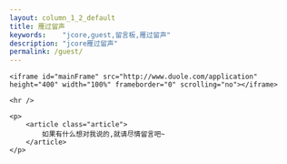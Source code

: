 ```yaml
---
layout: column_1_2_default
title: 雁过留声
keywords:	 "jcore,guest,留言板,雁过留声"
description: "jcore雁过留声"
permalink: /guest/
---
```


<div class="contents">

	<iframe id="mainFrame" src="http://www.duole.com/application" height="400" width="100%" frameborder="0" scrolling="no"></iframe>

	<hr />

	<p>
		<article class="article">
			如果有什么想对我说的,就请尽情留言吧~
		</article>
	</p>

<div>

<div class="more-article">
	<div class="detail-xg p10">
		<div class="ds-thread" data-thread-key="{{page.id}}" data-title="{{page.title}}" id="ds-thread"></div>
	</div>
</div>
